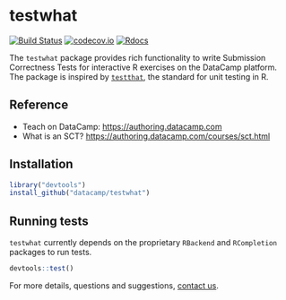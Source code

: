 # testwhat

[![Build Status](https://api.travis-ci.org/datacamp/testwhat.svg?branch=master)](https://travis-ci.org/datacamp/testwhat)
[![codecov.io](https://codecov.io/github/datacamp/testwhat/coverage.svg?branch=master)](https://codecov.io/github/datacamp/testwhat?branch=master)
[![Rdocs](http://www.rdocumentation.org/badges/version/testwhat)](http://www.rdocumentation.org/packages/testwhat)

The `testwhat` package provides rich functionality to write Submission Correctness Tests for interactive R exercises on the DataCamp platform. The package is inspired by [`testthat`](https://github.com/hadley/testthat), the standard for unit testing in R.

## Reference

* Teach on DataCamp: https://authoring.datacamp.com
* What is an SCT? https://authoring.datacamp.com/courses/sct.html

## Installation

```R
library("devtools")
install_github("datacamp/testwhat")
```

## Running tests

`testwhat` currently depends on the proprietary `RBackend` and `RCompletion` packages to run tests.

```R
devtools::test()
```

For more details, questions and suggestions, [contact us](mailto:content-engineering@datacamp.com).


